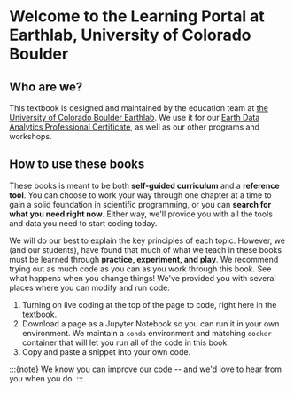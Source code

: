 # Welcome to the **Learning Portal** at Earthlab, University of Colorado Boulder

## Who are we?

This textbook is designed and maintained by the education team at <a href="https://earthlab.colorado.edu" target = "_blank"> the University of Colorado Boulder Earthlab</a>. We use it for our <a href="https://earthlab.colorado.edu/earth-data-analytics-professional-graduate-certificate?utm_source=eds" target = "_blank">Earth Data Analytics Professional Certificate</a>, as well as our other programs and workshops. 
    
## How to use these books

These books is meant to be both **self-guided curriculum** and a **reference tool**. You can choose to work your way through one chapter at a time to gain a solid foundation in scientific programming, or you can **search for what you need right now**. Either way, we'll provide you with all the tools and data you need to start coding today.

We will do our best to explain the key principles of each topic. However, we (and our students), have found that much of what we teach in these books must be learned through **practice, experiment, and play**. We recommend trying out as much code as you can as you work through this book. See what happens when you change things! We've provided you with several places where you can modify and run code:
  1. Turning on live coding at the top of the page to code, right here in the textbook.
  2. Download a page as a Jupyter Notebook so you can run it in your own environment. We maintain a `conda` environment and matching `docker` container that will let you run all of the code in this book.
  3. Copy and paste a snippet into your own code.
  
:::{note}
We know you can improve our code -- and we'd love to hear from you when you do.
:::